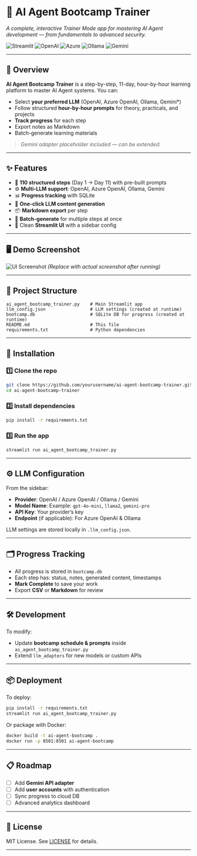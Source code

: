 # 🚀 AI Agent Bootcamp Trainer

*A complete, interactive Trainer Mode app for mastering AI Agent development — from fundamentals to advanced security.*

![Streamlit](https://img.shields.io/badge/Framework-Streamlit-FF4B4B?style=for-the-badge)
![OpenAI](https://img.shields.io/badge/LLM-OpenAI-blue?style=for-the-badge)
![Azure](https://img.shields.io/badge/LLM-Azure%20OpenAI-0078D4?style=for-the-badge)
![Ollama](https://img.shields.io/badge/LLM-Ollama-black?style=for-the-badge)
![Gemini](https://img.shields.io/badge/LLM-Gemini-4285F4?style=for-the-badge)

---

## 📖 Overview

**AI Agent Bootcamp Trainer** is a step-by-step, 11-day, hour-by-hour learning platform to master AI Agent systems.
You can:

* Select **your preferred LLM** (OpenAI, Azure OpenAI, Ollama, Gemini\*)
* Follow structured **hour-by-hour prompts** for theory, practicals, and projects
* **Track progress** for each step
* Export notes as Markdown
* Batch-generate learning materials

> *Gemini adapter placeholder included — can be extended.*

---

## ✨ Features

* 📅 **110 structured steps** (Day 1 → Day 11) with pre-built prompts
* ⚙️ **Multi-LLM support**: OpenAI, Azure OpenAI, Ollama, Gemini
* 📊 **Progress tracking** with SQLite
* 📝 **One-click LLM content generation**
* 📦 **Markdown export** per step
* 🔄 **Batch-generate** for multiple steps at once
* 🎨 Clean **Streamlit UI** with a sidebar config

---

## 🖥 Demo Screenshot

![UI Screenshot](docs/ui-screenshot.png)
*(Replace with actual screenshot after running)*

---

## 📂 Project Structure

```
ai_agent_bootcamp_trainer.py    # Main Streamlit app
llm_config.json                 # LLM settings (created at runtime)
bootcamp.db                     # SQLite DB for progress (created at runtime)
README.md                       # This file
requirements.txt                # Python dependencies
```

---

## 🚀 Installation

### 1️⃣ Clone the repo

```bash
git clone https://github.com/yourusername/ai-agent-bootcamp-trainer.git
cd ai-agent-bootcamp-trainer
```

### 2️⃣ Install dependencies

```bash
pip install -r requirements.txt
```

### 3️⃣ Run the app

```bash
streamlit run ai_agent_bootcamp_trainer.py
```

---

## ⚙️ LLM Configuration

From the sidebar:

* **Provider**: OpenAI / Azure OpenAI / Ollama / Gemini
* **Model Name**: Example: `gpt-4o-mini`, `llama2`, `gemini-pro`
* **API Key**: Your provider’s key
* **Endpoint** (if applicable): For Azure OpenAI & Ollama

LLM settings are stored locally in `.llm_config.json`.

---

## 🗂 Progress Tracking

* All progress is stored in `bootcamp.db`
* Each step has: status, notes, generated content, timestamps
* **Mark Complete** to save your work
* Export **CSV** or **Markdown** for review

---

## 🛠 Development

To modify:

* Update **bootcamp schedule & prompts** inside `ai_agent_bootcamp_trainer.py`
* Extend `llm_adapters` for new models or custom APIs

---

## 📦 Deployment

To deploy:

```bash
pip install -r requirements.txt
streamlit run ai_agent_bootcamp_trainer.py
```

Or package with Docker:

```bash
docker build -t ai-agent-bootcamp .
docker run -p 8501:8501 ai-agent-bootcamp
```

---

## 📋 Roadmap

* [ ] Add **Gemini API adapter**
* [ ] Add **user accounts** with authentication
* [ ] Sync progress to cloud DB
* [ ] Advanced analytics dashboard

---

## 📜 License

MIT License. See [LICENSE](LICENSE) for details.

---
